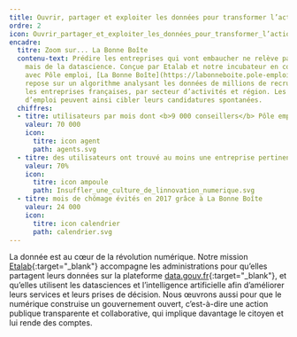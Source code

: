 ```yaml
---
title: Ouvrir, partager et exploiter les données pour transformer l’action publique
ordre: 2
icon: Ouvrir_partager_et_exploiter_les_données_pour_transformer_l’action_publique.svg
encadre:
  titre: Zoom sur... La Bonne Boîte
  contenu-text: Prédire les entreprises qui vont embaucher ne relève pas de la voyance…
    mais de la datascience. Conçue par Etalab et notre incubateur en collaboration
    avec Pôle emploi, [La Bonne Boîte](https://labonneboite.pole-emploi.fr/){:target="_blank"}
    repose sur un algorithme analysant les données de millions de recrutements dans
    les entreprises françaises, par secteur d’activités et région. Les demandeurs
    d’emploi peuvent ainsi cibler leurs candidatures spontanées.
  chiffres:
  - titre: utilisateurs par mois dont <b>9 000 conseillers</b> Pôle emploi
    valeur: 70 000
    icon:
      titre: icon agent
      path: agents.svg
  - titre: des utilisateurs ont trouvé au moins une entreprise pertinente à contacter
    valeur: 70%
    icon:
      titre: icon ampoule
      path: Insuffler_une_culture_de_linnovation_numerique.svg
  - titre: mois de chômage évités en 2017 grâce à La Bonne Boîte
    valeur: 24 000
    icon:
      titre: icon calendrier
      path: calendrier.svg
---
```


La donnée est au cœur de la révolution numérique. Notre mission [Etalab](https://etalab.gouv.fr){:target="_blank"} accompagne les administrations pour qu’elles partagent leurs données sur la plateforme [data.gouv.fr](https://data.gouv.fr){:target="_blank"}, et qu’elles utilisent les datasciences et l’intelligence artificielle afin d’améliorer leurs services et leurs prises de décision. Nous œuvrons aussi pour que le numérique construise un gouvernement ouvert, c’est-à-dire une action publique transparente et collaborative, qui implique davantage le citoyen et lui rende des comptes.
